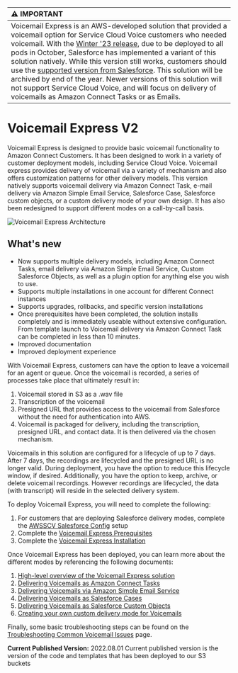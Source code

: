 | :warning: IMPORTANT          |
|:---------------------------|
| Voicemail Express is an AWS-developed solution that provided a voicemail option for Service Cloud Voice customers who needed voicemail. With the [Winter '23 release](https://help.salesforce.com/s/articleView?id=release-notes.rn_voice_route_play_back_voicemails.htm&type=5&release=240), due to be deployed to all pods in October, Salesforce has implemented a variant of this solution natively. While this version still works, customers should use the [supported version from Salesforce](https://help.salesforce.com/s/articleView?id=release-notes.rn_voice_route_play_back_voicemails.htm&type=5&release=240). This solution will be archived by end of the year. Newer versions of this solution will not support Service Cloud Voice, and will focus on delivery of voicemails as Amazon Connect Tasks or as Emails.|

# Voicemail Express V2
Voicemail Express is designed to provide basic voicemail functionality to Amazon Connect Customers. It has been designed to work in a variety of customer deployment models, including Service Cloud Voice. Voicemail express provides delivery of voicemail via a variety of mechanism and also offers customization patterns for other delivery models. This version natively supports voicemail delivery via Amazon Connect Task, e-mail delivery via Amazon Simple Email Service, Salesforce Case, Salesforce custom objects, or a custom delivery mode of your own design. It has also been redesigned to support different modes on a call-by-call basis.

![Voicemail Express Architecture](Docs/Img/vmx2.png)

## What's new
-  Now supports multiple delivery models, including Amazon Connect Tasks, email delivery via Amazon Simple Email Service, Custom Salesforce Objects, as well as a plugin option for anything else you wish to use.
-  Supports multiple installations in one account for different Connect instances
-  Supports upgrades, rollbacks, and specific version installations
-  Once prerequisites have been completed, the solution installs completely and is immediately useable without extensive configuration. From template launch to Voicemail delivery via Amazon Connect Task can be completed in less than 10 minutes.
-  Improved documentation
-  Improved deployment experience

With Voicemail Express, customers can have the option to leave a voicemail for an agent or queue. Once the voicemail is recorded, a series of processes take place that ultimately result in:
1. Voicemail stored in S3 as a .wav file
2. Transcription of the voicemail
3. Presigned URL that provides access to the voicemail from Salesforce without the need for authentication into AWS.
4. Voicemail is packaged for delivery, including the transcription, presigned URL, and contact data. It is then delivered via the chosen mechanism.

Voicemails in this solution are configured for a lifecycle of up to 7 days. After 7 days, the recordings are lifecycled and the presigned URL is no longer valid. During deployment, you have the option to reduce this lifecycle window, if desired. Additionally, you have the option to keep, archive, or delete voicemail recordings. However recordings are lifecycled, the data (with transcript) will reside in the selected delivery system.

To deploy Voicemail Express, you will need to complete the following:
1. For customers that are deploying Salesforce delivery modes, complete the [AWSSCV Salesforce Config](../../Common/AWSSCV-SalesforceConfig/readme.md) setup
2. Complete the [Voicemail Express Prerequisites](Docs/vmx_prerequistes.md)
3. Complete the [Voicemail Express Installation](Docs/vmx_installation_instructions.md)

Once Voicemail Express has been deployed, you can learn more about the different modes by referencing the following documents:
1. [High-level overview of the Voicemail Express solution](Docs/vmx_core.md)
2. [Delivering Voicemails as Amazon Connect Tasks](Docs/vmx_tasks.md)
3. [Delivering Voicemails via Amazon Simple Email Service](Docs/vmx_email.md)
4. [Delivering Voicemails as Salesforce Cases](Docs/vmx_sfcase.md)
5. [Delivering Voicemails as Salesforce Custom Objects](Docs/vmx_sfcustom.md)
6. [Creating your own custom delivery mode for Voicemails](Docs/vmx_custom.md)

Finally, some basic troubleshooting steps can be found on the [Troubleshooting Common Voicemail Issues](Docs/vmx_troubleshooting.md) page.

**Current Published Version:** 2022.08.01
Current published version is the version of the code and templates that has been deployed to our S3 buckets
